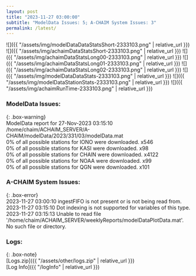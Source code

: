 ```yaml
---
layout: post
title: "2023-11-27 03:00:00"
subtitle: "ModelData Issues: 5; A-CHAIM System Issues: 3"
permalink: /latest/
---
```


![]({{ "/assets/img/modelDataDataStatsShort-2333103.png" | relative_url }})
![]({{ "/assets/img/achaimDataStatsShort-2333103.png" | relative_url }})
![]({{ "/assets/img/achaimDataStatsLong00-2333103.png" | relative_url }})
![]({{ "/assets/img/achaimDataStatsLong01-2333103.png" | relative_url }})
![]({{ "/assets/img/achaimDataStatsLong02-2333103.png" | relative_url }})
![]({{ "/assets/img/modelDataDataStats-2333103.png" | relative_url }})
![]({{ "/assets/img/modelDataStationStats-2333103.png" | relative_url }})
![]({{ "/assets/img/achaimRunTime-2333103.png" | relative_url }})


### ModelData Issues:  
  
{: .box-warning}  
 ModelData report for 27-Nov-2023 03:15:10   
 /home/chaim/ACHAIM_SERVER/A-CHAIM/modelData/2023/331/03/modelData.mat   
 0% of all possible stations for IONO were downloaded. x546   
 0% of all possible stations for KASI were downloaded. x98   
 0% of all possible stations for CHAIN were downloaded. x4122   
 0% of all possible stations for NOAA were downloaded. x99   
 0% of all possible stations for QGN were downloaded. x101   
  
### A-CHAIM System Issues:  
  
{: .box-error}  
2023-11-27 03:00:10 ingestFIFO is not present or is not being read from.  
2023-11-27 03:15:10 Dot indexing is not supported for variables of this type.  
2023-11-27 03:15:13 Unable to read file '/home/chaim/ACHAIM_SERVER/weeklyReports/modelDataPlotData.mat'. No such file or directory.  

### Logs:  
  
{: .box-note}  
[Logs.zip]({{ "/assets/other/logs.zip" | relative_url }})  
[Log Info]({{ "/logInfo" | relative_url }})  
